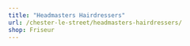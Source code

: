 ```yaml
---
title: "Headmasters Hairdressers"
url: /chester-le-street/headmasters-hairdressers/
shop: Friseur
---
```

